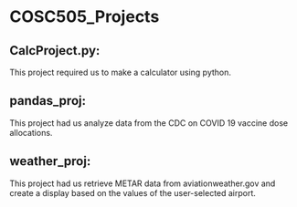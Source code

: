 # COSC505_Projects
## CalcProject.py:
This project required us to make a calculator using python.

## pandas_proj:
This project had us analyze data from the CDC on COVID 19 vaccine dose allocations.

## weather_proj:
This project had us retrieve METAR data from aviationweather.gov and create a display based on the values of the user-selected airport.
